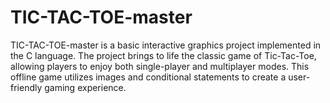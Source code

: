# TIC-TAC-TOE-master
TIC-TAC-TOE-master is a basic interactive graphics project implemented in the C language. The project brings to life the classic game of Tic-Tac-Toe, allowing players to enjoy both single-player and multiplayer modes. This offline game utilizes images and conditional statements to create a user-friendly gaming experience.
